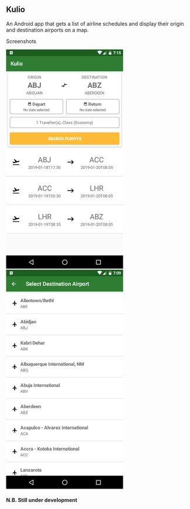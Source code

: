 
## Kulio
An Android app that gets a list of airline schedules and display their origin and destination airports on a map.

Screenshots

![Screen 1](/screenshots/device-2019-01-17-103252.png?raw=true "Search Flight")
![Screen 2](/screenshots/device-2019-01-17-102613.png?raw=true "Select Airport")

#### N.B. Still under development
